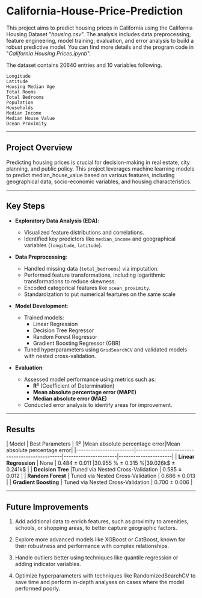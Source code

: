 # California-House-Price-Prediction

This project aims to predict housing prices in California using the California Housing Dataset "_housing.csv_". The analysis includes data preprocessing, feature engineering, model training, evaluation, and error analysis to build a robust predictive model. You can find more details and the program code in "_California Housing Prices.ipynb_".

The dataset contains 20640 entries and 10 variables following.

    Longitude
    Latitude
    Housing Median Age
    Total Rooms
    Total Bedrooms
    Population
    Households
    Median Income
    Median House Value
    Ocean Proximity

---

## **Project Overview**

Predicting housing prices is crucial for decision-making in real estate, city planning, and public policy. This project leverages machine learning models to predict median_house_value based on various features, including geographical data, socio-economic variables, and housing characteristics.

---

## **Key Steps**

- **Exploratory Data Analysis (EDA)**:
  - Visualized feature distributions and correlations.
  - Identified key predictors like `median_income` and geographical variables (`longitude`, `latitude`).

- **Data Preprocessing**:
  - Handled missing data (`total_bedrooms`) via imputation.
  - Performed feature transformations, including logarithmic transformations to reduce skewness.
  - Encoded categorical features like `ocean_proximity`.
  - Standardization to put numerical feartures on the same scale     

- **Model Development**:
  - Trained models:
    - Linear Regression
    - Decision Tree Regressor
    - Random Forest Regressor
    - Gradient Boosting Regressor (GBR)
  - Tuned hyperparameters using `GridSearchCV` and validated models with nested cross-validation.

- **Evaluation**:
  - Assessed model performance using metrics such as:
    - **R²** (Coefficient of Determination)
    - **Mean absolute percentage error (MAPE)**
    - **Median absolute error (MAE)**
  - Conducted error analysis to identify areas for improvement.

---

## **Results**

| Model                  | Best Parameters                               | R²  |Mean absolute percentage error|Mean absolute percentage error|
|------------------------|-----------------------------------------------|----------------------|----------------------|
| **Linear Regression**  | None                                         | 0.484 ± 0.011  |30.955 % ± 0.315 %|39.026k$ ± 0.241k$ |
| **Decision Tree**      |Tuned via Nested Cross-Validation       | 0.585 ± 0.012       |
| **Random Forest**      | Tuned via Nested Cross-Validation       | 0.686 ± 0.013       |
| **Gradient Boosting**  | Tuned via Nested Cross-Validation            | 0.700 ± 0.006       |

---

## **Future Improvements**

1. Add additional data to enrich features, such as proximity to amenities, schools, or shopping areas, to better capture geographic factors.
    
2. Explore more advanced models like XGBoost or CatBoost, known for their robustness and performance with complex relationships.
    
3. Handle outliers better using techniques like quantile regression or adding indicator variables.
    
4. Optimize hyperparameters with techniques like RandomizedSearchCV to save time and perform in-depth analyses on cases where the model performed poorly.
